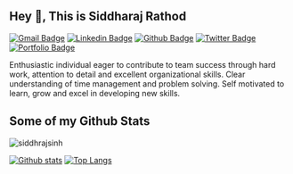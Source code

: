 ## Hey 👋, This is Siddharaj Rathod
[![Gmail Badge](https://img.shields.io/badge/-skrathod282001@gmail.com-c14438?style=flat&logo=Gmail&logoColor=white&link=mailto:skrathod282001@gmail.com)](mailto:skrathod282001@gmail.com) 
[![Linkedin Badge](https://img.shields.io/badge/-siddharajsinhrathod-0072b1?style=flat&logo=Linkedin&logoColor=white&link=https://www.linkedin.com/in/siddharajsinh-rathod/)](https://www.linkedin.com/in/siddharajsinh-rathod/) [![Github Badge](https://img.shields.io/badge/-siddhrajsinh-grey?style=flat&logo=github&logoColor=white&link=https://github.com/siddhraj-sinh)](=https://github.com/siddhraj-sinh) [![Twitter Badge](https://img.shields.io/badge/-@rsk020801-00acee?style=flat&logo=twitter&logoColor=white&link=https://twitter.com/@rsk020801/)](https://www.twitter.com/@rsk020801/) [![Portfolio Badge](https://img.shields.io/badge/portfolio-web-blue?style=flat&link=https://siddhraj-sinh.github.io//)](https://siddhraj-sinh.github.io//) <p align='left'>Enthusiastic individual eager to contribute to team success through hard work, attention to detail and excellent organizational skills. Clear understanding of time management and problem solving. Self motivated to learn, grow and excel in developing new skills.</p>
## Some of my Github Stats
<p align=left> <img src=https://komarev.com/ghpvc/?username=siddhrajsinh alt=siddhrajsinh /> </p>

[![Github stats](https://github-readme-stats.vercel.app/api?username=siddhrajsinh&show_icons=true&include_all_commits=true)](https://github.com/siddhrajsinh/github-readme-stats)
[![Top Langs](https://github-readme-stats.vercel.app/api/top-langs/?username=siddhrajsinh&layout=compact)](https://github.com/siddhrajsinh/github-readme-stats)

